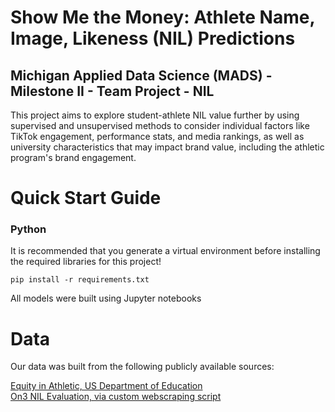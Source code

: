 # Show Me the Money: Athlete Name, Image, Likeness (NIL) Predictions
## Michigan Applied Data Science (MADS) - Milestone II - Team Project - NIL

This project aims to explore student-athlete NIL value further by using supervised and unsupervised methods to consider individual factors like TikTok engagement, performance stats, and media rankings, as well as university characteristics that may impact brand value, including the athletic program's brand engagement.

# Quick Start Guide
### **Python**

It is recommended that you generate a virtual environment before installing the required libraries for this project!

```
pip install -r requirements.txt
```
All models were built using Jupyter notebooks

# Data
Our data was built from the following publicly available sources:

[Equity in Athletic, US Department of Education](https://ope.ed.gov/athletics/#/datafile/list)<br>
[On3 NIL Evaluation, via custom webscraping script](https://www.on3.com/)
